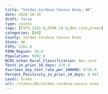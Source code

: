 ```yaml
---
title: "Valdez-Cordova Census Area, AK"
date: 2020-10-26
draft: false
type: county
tags: [FIPS:2261.0,FEMA:10.0,Non-core,Green]
categories: [AK]
County: Valdez-Cordova Census Area
State: AK
FIPS: 2261.0
FEMA_Region: 10.0
Population: 9202.0
NCHS_Urban_Rural_Classification: Non-core
Tests_in_prior_14_days: 620.0
Fourteen_day_test_rate_per_100000: 6738.0
Percent_Positivity_in_prior_14_days: 0.047
Level: Green
url: /states/AK/valdez-cordova-census-area
---
```



